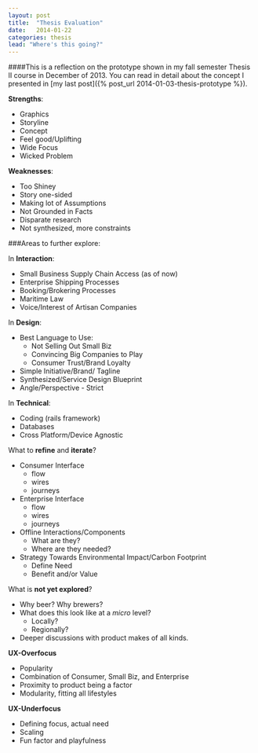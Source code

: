 ```yaml
---
layout: post
title:  "Thesis Evaluation"
date:   2014-01-22
categories: thesis
lead: "Where's this going?"
---
```


####This is a reflection on the prototype shown in my fall semester Thesis II course in December of 2013. You can read in detail about the concept I presented in [my last post]({% post_url 2014-01-03-thesis-prototype %}).

**Strengths**:

- Graphics
- Storyline
- Concept
- Feel good/Uplifting
- Wide Focus
- Wicked Problem

**Weaknesses**:

- Too Shiney
- Story one-sided
- Making lot of Assumptions
- Not Grounded in Facts
- Disparate research
- Not synthesized, more constraints

###Areas to further explore:

In **Interaction**:

- Small Business Supply Chain Access (as of now)
- Enterprise Shipping Processes
- Booking/Brokering Processes
- Maritime Law
- Voice/Interest of Artisan Companies

In **Design**:

- Best Language to Use:
	- Not Selling Out Small Biz
    - Convincing Big Companies to Play
    - Consumer Trust/Brand Loyalty
- Simple Initiative/Brand/ Tagline
- Synthesized/Service Design Blueprint
- Angle/Perspective - Strict

In **Technical**:

- Coding (rails framework)
- Databases
- Cross Platform/Device Agnostic

What to **refine** and **iterate**?

- Consumer Interface
	- flow
    - wires
    - journeys
- Enterprise Interface
	- flow
    - wires
    - journeys
- Offline Interactions/Components
	- What are they?
    - Where are they needed?
- Strategy Towards Environmental Impact/Carbon Footprint
	- Define Need
    - Benefit and/or Value
    
What is **not yet explored**?

- Why beer? Why brewers?
- What does this look like at a *micro* level?
	- Locally?
    - Regionally?
- Deeper discussions with product makes of all kinds.

**UX-Overfocus**

- Popularity
- Combination of Consumer, Small Biz, and Enterprise
- Proximity to product being a factor
- Modularity, fitting all lifestyles

**UX-Underfocus** 

- Defining focus, actual need
- Scaling
- Fun factor and playfulness
